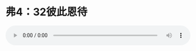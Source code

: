 # 弗4：32彼此恩待

<audio style="width: 100%;" preload="false" controls controlslist="nodownload"><source src="//cdn.wechat.edu.pl/audio/mp3/old/12252.mp3" type="audio/mpeg">Your browser does not support the audio element.</audio>


